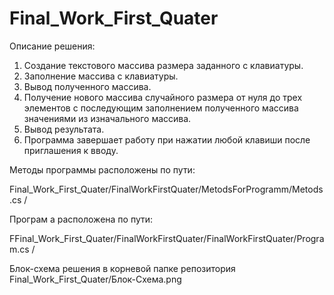 # Final_Work_First_Quater
Описание решения:

1. Создание текстового массива размера заданного с клавиатуры.
2. Заполнение массива с клавиатуры.
3. Вывод полученного массива.
4. Получение нового массива случайного размера от нуля до трех элементов 
с последующим заполнением полученного массива значениями из изначального массива.
5. Вывод результата.
6. Программа завершает работу при нажатии любой клавиши после приглашения к вводу.



Методы программы расположены по пути:

Final_Work_First_Quater/FinalWorkFirstQuater/MetodsForProgramm/Metods.cs /


Програм а расположена по пути:

FFinal_Work_First_Quater/FinalWorkFirstQuater/FinalWorkFirstQuater/Program.cs /


Блок-схема решения в корневой папке репозитория Final_Work_First_Quater/Блок-Схема.png
